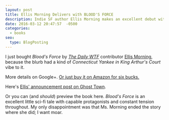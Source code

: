 ```yaml
---
layout: post
title: Ellis Morning Delivers with BLOOD'S FORCE
description: Indie SF author Ellis Morning makes an excellent debut with BLOOD'S FORCE.
date: 2016-03-12 20:47:57  -0500
categories: 
  - books
seo:
  type: BlogPosting
---
```

I just bought _Blood's Force_ by [_The Daily WTF_](http://thedailywtf.com/) contributor [Ellis Morning](https://thedailywtf.com/authors/ellis-morning), because the blurb had a kind of _Connecticut Yankee in King Arthur's Court_ vibe to it.

More details on Google+. [Or just buy it on Amazon for six bucks.](https://www.amazon.com/Bloods-Force-Sword-Starship-Book-ebook/dp/B015TUD5BG/)

Here's [Ellis' announcement post on Ghost Town](https://plus.google.com/+EllisMorning/posts/89h1voZvJ6p).

Or you can (and *should*) preview the book here. *Blood's Force* is an excellent little sci-fi tale with capable protagonists and constant tension throughout. My only disappointment was that Ms. Morning ended the story where she did; I want moar.

